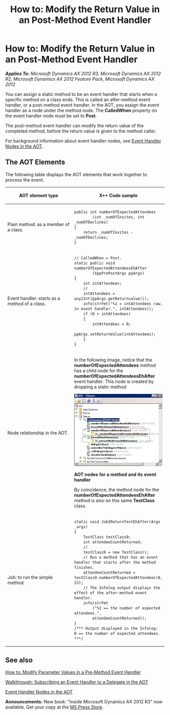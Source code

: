 ﻿---
title: 'How to: Modify the Return Value in an Post-Method Event Handler'
TOCTitle: 'How to: Modify the Return Value in an Post-Method Event Handler'
ms:assetid: 0ea8a299-9f87-4330-aeab-87e39610df0f
ms:mtpsurl: https://msdn.microsoft.com/en-us/library/Gg843664(v=AX.60)
ms:contentKeyID: 35240484
ms.date: 05/18/2015
mtps_version: v=AX.60
---

# How to: Modify the Return Value in an Post-Method Event Handler 


_**Applies To:** Microsoft Dynamics AX 2012 R3, Microsoft Dynamics AX 2012 R2, Microsoft Dynamics AX 2012 Feature Pack, Microsoft Dynamics AX 2012_

You can assign a static method to be an event handler that starts when a specific method on a class ends. This is called an after-method event handler, or a post-method event handler. In the AOT, you assign the event handler as a node under the method node. The **CalledWhen** property on the event handler node must be set to **Post**.

The post-method event handler can modify the return value of the completed method, before the return value is given to the method caller.

For background information about event handler nodes, see [Event Handler Nodes in the AOT](event-handler-nodes-in-the-aot.md).

## The AOT Elements

The following table displays the AOT elements that work together to process the event.




<table>
<colgroup>
<col style="width: 50%" />
<col style="width: 50%" />
</colgroup>
<thead>
<tr class="header">
<th><p>AOT element type</p></th>
<th><p>X++ Code sample</p></th>
</tr>
</thead>
<tbody>
<tr class="odd">
<td><p>Plain method: as a member of a class.</p></td>
<td><pre><code>public int numberOfExpectedAttendees
        (int _numOfInvites, int _numOfDeclines)
{
    return _numOfInvites - _numOfDeclines;
}</code></pre></td>
</tr>
<tr class="even">
<td><p>Event handler: starts as a method of a class.</p></td>
<td><pre><code>// CalledWhen = Post.
static public void numberOfExpectedAttendeesEhAfter
        (XppPrePostArgs ppArgs)
{
    int intAttendees;
    //
    intAttendees = any2Int(ppArgs.getReturnvalue());
    info(strFmt(&quot;%1 = intAttendees raw, in event handler.&quot;, intAttendees));
    if (0 &gt; intAttendees)
    {
        intAttendees = 0;
        ppArgs.setReturnValue(intAttendees);
    }
}</code></pre></td>
</tr>
<tr class="odd">
<td><p>Node relationship in the AOT.</p></td>
<td><p>In the following image, notice that the <strong>numberOfExpectedAttendees</strong> method has a child node for the <strong>numberOfExpectedAttendeesEhAfter</strong> event handler. This node is created by dropping a static method</p>
<img src="images/Gg862568.AOTEventHandlerHierarchies(en-us,AX.60).jpg" title="AOT event handler hierarchies" alt="AOT event handler hierarchies" />
<p><strong>AOT nodes for a method and its event handler</strong></p>
<p>By coincidence, the method node for the <strong>numberOfExpectedAttendeesEhAfter</strong> method is also on this same <strong>TestClass</strong> class.</p></td>
</tr>
<tr class="even">
<td><p>Job: to run the simple method.</p></td>
<td><pre><code>static void Job2ReturnTestEhAfter(Args _args)
{
    TestClass testClass9;
    int attendeeCountReturned;
    //
    testClass9 = new TestClass();
    // Run a method that has an event handler that starts after the method finishes.
    attendeeCountReturned = testClass9.numberOfExpectedAttendees(8, 13);
    // The Infolog output displays the effect of the after-method event handler.
    info(strFmt
        (&quot;%1 == the number of expected attendees.&quot;,
        attendeeCountReturned));
}
/*** Output displayed in the Infolog:
0 == the number of expected attendees.
***/</code></pre></td>
</tr>
</tbody>
</table>


## See also

[How to: Modify Parameter Values in a Pre-Method Event Handler](how-to-modify-parameter-values-in-a-pre-method-event-handler.md)

[Walkthrough: Subscribing an Event Handler to a Delegate in the AOT](walkthrough-subscribing-an-event-handler-to-a-delegate-in-the-aot.md)

[Event Handler Nodes in the AOT](event-handler-nodes-in-the-aot.md)

  
**Announcements:** New book: "Inside Microsoft Dynamics AX 2012 R3" now available. Get your copy at the [MS Press Store](https://www.microsoftpressstore.com/store/inside-microsoft-dynamics-ax-2012-r3-9780735685109).

